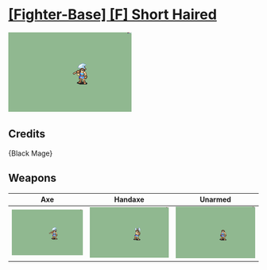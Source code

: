 # [\[Fighter-Base\] \[F\] Short Haired](./%5BFighter-Base%5D%20%5BF%5D%20Short%20Haired)

<img src="./3.%20Axe%20(Short%20Hair)/Axe_000.png" alt="[Fighter-Base] [F] Short Haired standing" />

## Credits

{Black Mage}

## Weapons


|Axe |Handaxe |Unarmed |
|  :---: | :---: | :---: |
| <img alt="Axe animation" src="./3.%20Axe%20(Short%20Hair)/Axe.gif" /> | <img alt="Handaxe animation" src="./4.%20Handaxe%20(Short%20Hair)/Handaxe.gif" /> | <img alt="Unarmed animation" src="./8.%20Unarmed%20(Short%20Hair)/Unarmed.gif" /> |
